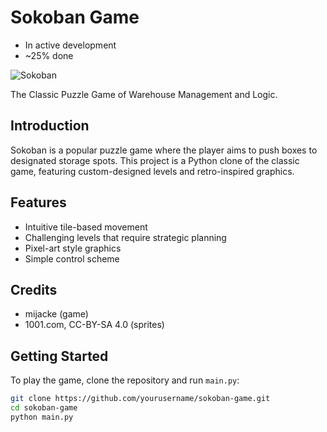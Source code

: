# Sokoban Game
- In active development
- ~25% done

![Sokoban](https://img.shields.io/badge/Sokoban-Puzzle-blue.svg)

The Classic Puzzle Game of Warehouse Management and Logic.

## Introduction

Sokoban is a popular puzzle game where the player aims to push boxes to designated storage spots. This project is a Python clone of the classic game, featuring custom-designed levels and retro-inspired graphics.

## Features

- Intuitive tile-based movement
- Challenging levels that require strategic planning
- Pixel-art style graphics
- Simple control scheme

## Credits
- mijacke (game)
- 1001.com, CC-BY-SA 4.0 (sprites) 

## Getting Started

To play the game, clone the repository and run `main.py`:

```bash
git clone https://github.com/yourusername/sokoban-game.git
cd sokoban-game
python main.py
